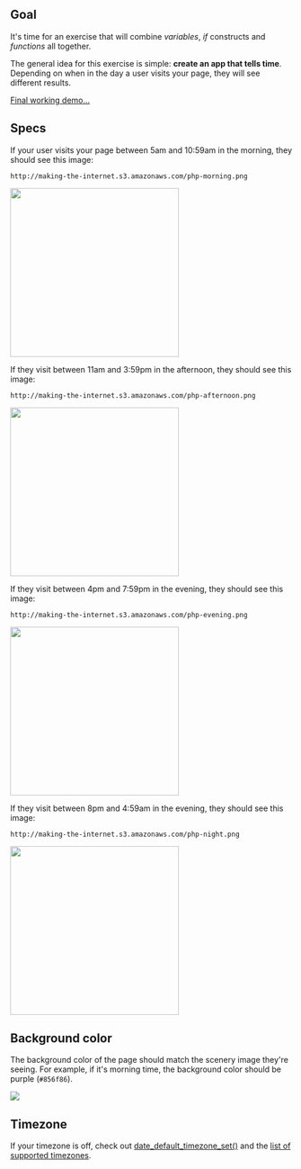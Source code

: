 ## Goal
It's time for an exercise that will combine *variables*, *if* constructs and *functions* all together.

The general idea for this exercise is simple: **create an app that tells time**. 
Depending on when in the day a user visits your page, they will see different results.

[Final working demo...](http://php.wcc-hosting.com/clock)

## Specs

If your user visits your page between 5am and 10:59am in the morning, they should see this image:

~~~
http://making-the-internet.s3.amazonaws.com/php-morning.png
~~~
	
<img src='http://thewc.co.s3.amazonaws.com/challenges/php-morning.png' style='width:300px'>




If they visit between 11am and 3:59pm in the afternoon, they should see this image:

~~~
http://making-the-internet.s3.amazonaws.com/php-afternoon.png
~~~
	
<img src='http://making-the-internet.s3.amazonaws.com/php-afternoon.png' style='width:300px'>




If they visit between 4pm and 7:59pm in the evening, they should see this image:

~~~
http://making-the-internet.s3.amazonaws.com/php-evening.png
~~~

<img src='http://making-the-internet.s3.amazonaws.com/php-evening.png' style='width:300px'>



If they visit between 8pm and 4:59am in the evening, they should see this image:

~~~
http://making-the-internet.s3.amazonaws.com/php-night.png
~~~

<img src='http://making-the-internet.s3.amazonaws.com/php-night.png' style='width:300px'>



## Background color

The background color of the page should match the scenery image they're seeing. 
For example, if it's morning time, the background color should be purple (`#856f86`).

<img src='http://making-the-internet.s3.amazonaws.com/php-colors.png'>



## Timezone

If your timezone is off, check out [date_default_timezone_set()](http://us3.php.net/manual/en/function.date-default-timezone-set.php) and the [list of supported timezones](http://us3.php.net/manual/en/timezones.php).
